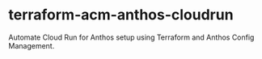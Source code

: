 # terraform-acm-anthos-cloudrun
Automate Cloud Run for Anthos setup using Terraform and Anthos Config Management.
